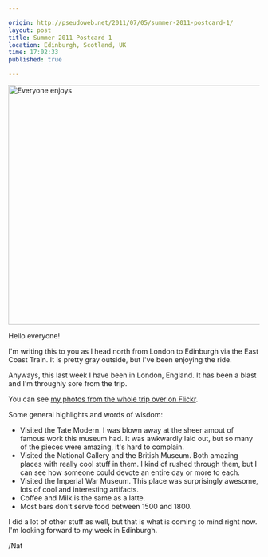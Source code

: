 ```yaml
---

origin: http://pseudoweb.net/2011/07/05/summer-2011-postcard-1/
layout: post
title: Summer 2011 Postcard 1
location: Edinburgh, Scotland, UK
time: 17:02:33
published: true

---
```


<a href="http://www.flickr.com/photos/icco/5904666111/" title="Everyone enjoys by Nat W, on Flickr"><img src="http://farm6.static.flickr.com/5318/5904666111_3d908ebaa6_z.jpg" width="640" height="480" alt="Everyone enjoys"></a>

Hello everyone!

I'm writing this to you as I head north from London to Edinburgh via the East Coast Train. It is pretty gray outside, but I've been enjoying the ride.

Anyways, this last week I have been in London, England. It has been a blast and I'm throughly sore from the trip.

You can see [my photos from the whole trip over on Flickr](http://www.flickr.com/photos/icco/sets/72157626961341287/).

Some general highlights and words of wisdom:

 * Visited the Tate Modern. I was blown away at the sheer amout of famous work this museum had. It was awkwardly laid out, but so many of the pieces were amazing, it's hard to complain.
 * Visited the National Gallery and the British Museum. Both amazing places with really cool stuff in them. I kind of rushed through them, but I can see how someone could devote an entire day or more to each.
 * Visited the Imperial War Museum. This place was surprisingly awesome, lots of cool and interesting artifacts.
 * Coffee and Milk is the same as a latte.
 * Most bars don't serve food between 1500 and 1800.

I did a lot of other stuff as well, but that is what is coming to mind right now. I'm looking forward to my week in Edinburgh.

/Nat
